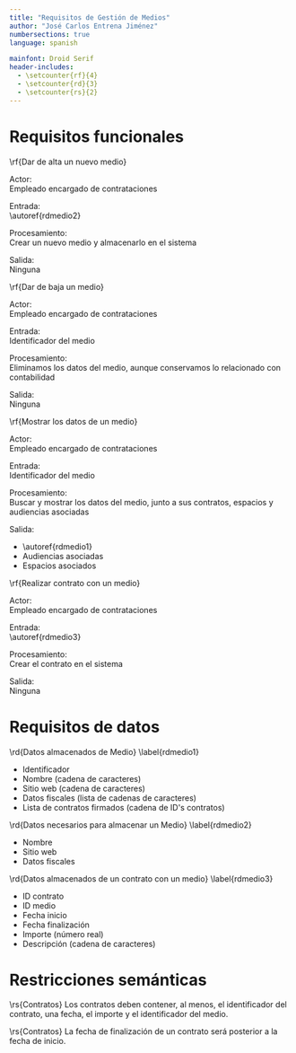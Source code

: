 ```yaml
---
title: "Requisitos de Gestión de Medios"
author: "José Carlos Entrena Jiménez"
numbersections: true
language: spanish

mainfont: Droid Serif
header-includes:
  - \setcounter{rf}{4}
  - \setcounter{rd}{3}
  - \setcounter{rs}{2}
---
```


# Requisitos funcionales

\rf{Dar de alta un nuevo medio}

Actor:  
Empleado encargado de contrataciones

Entrada:  
\autoref{rdmedio2}

Procesamiento:  
Crear un nuevo medio y almacenarlo en el sistema

Salida:  
Ninguna

\rf{Dar de baja un medio}

Actor:  
Empleado encargado de contrataciones

Entrada:  
Identificador del medio

Procesamiento:  
Eliminamos los datos del medio, aunque conservamos lo relacionado con contabilidad

Salida:  
Ninguna

\rf{Mostrar los datos de un medio}

Actor:  
Empleado encargado de contrataciones

Entrada:  
Identificador del medio

Procesamiento:  
Buscar y mostrar los datos del medio, junto a sus contratos, espacios y audiencias asociadas

Salida:  

  - \autoref{rdmedio1}
  - Audiencias asociadas
  - Espacios asociados

\rf{Realizar contrato con un medio}

Actor:  
Empleado encargado de contrataciones

Entrada:  
\autoref{rdmedio3}

Procesamiento:  
Crear el contrato en el sistema

Salida:  
Ninguna


# Requisitos de datos

\rd{Datos almacenados de Medio}
\label{rdmedio1}

   - Identificador
   - Nombre (cadena de caracteres)
   - Sitio web (cadena de caracteres)
   - Datos fiscales (lista de cadenas de caracteres)
   - Lista de contratos firmados (cadena de ID's contratos)

\rd{Datos necesarios para almacenar un Medio}
\label{rdmedio2}

   - Nombre
   - Sitio web
   - Datos fiscales

\rd{Datos almacenados de un contrato con un medio}
\label{rdmedio3}

   - ID contrato
   - ID medio
   - Fecha inicio
   - Fecha finalización
   - Importe (número real)
   - Descripción (cadena de caracteres)


# Restricciones semánticas

\rs{Contratos}
Los contratos deben contener, al menos, el identificador del contrato, una fecha, el importe y el identificador del medio.

\rs{Contratos}
La fecha de finalización de un contrato será posterior a la fecha de inicio.

